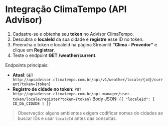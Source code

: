 # Integração ClimaTempo (API Advisor)

1) Cadastre-se e obtenha seu **token** no Advisor ClimaTempo.
2) Descubra o **localeId** da sua cidade e **registre** esse ID no token.
3) Preencha o token e localeId na página Streamlit **“Clima – Provedor”** e clique em **Registrar**.
4) Teste o endpoint **GET /weather/current**.

Endpoints principais:

- **Atual**: `GET http://apiadvisor.climatempo.com.br/api/v1/weather/locale/{id}/current?token={token}`
- **Registro de cidade no token**: `PUT http://apiadvisor.climatempo.com.br/api-manager/user-token/locale/register?token={token}`
  Body JSON: `{{ "localeId": [ ID_DA_CIDADE ] }}`

> Observação: alguns ambientes exigem codificar nomes de cidades ao buscar IDs e usar `localeId` antes das consultas.